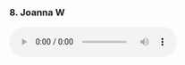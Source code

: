 <h3>8. Joanna W</h3>
<audio controls controlsList="nodownload">
  <source src="Joanna W.mp3" type="audio/mpeg">
